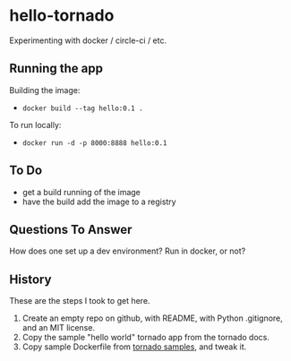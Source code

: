 # hello-tornado

Experimenting with docker / circle-ci / etc.

## Running the app

Building the image:

- `docker build --tag hello:0.1 .`

To run locally:

- `docker run -d -p 8000:8888 hello:0.1`

## To Do

- get a build running of the image
- have the build add the image to a registry

## Questions To Answer

How does one set up a dev environment?  Run in docker, or not?

## History

These are the steps I took to get here.

1. Create an empty repo on github, with README, with Python .gitignore, and an MIT license.
1. Copy the sample "hello world" tornado app from the tornado docs.
1. Copy sample Dockerfile from [tornado samples](https://github.com/tornadoweb/tornado/tree/master/demos/blog), and tweak it.
